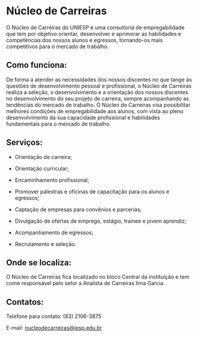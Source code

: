# Núcleo de Carreiras

O Núcleo de Carreiras do UNIESP é uma consultoria de empregabilidade que tem por objetivo orientar, desenvolver e aprimorar as habilidades e competências dos nossos alunos e egressos, tornando-os mais competitivos para o mercado de trabalho.

## Como funciona:

De forma a atender as necessidades dos nossos discentes no que tange às questões de desenvolvimento pessoal e profissional, o Núcleo de Carreiras realiza a seleção, o desenvolvimento e a orientação dos nossos discentes no desenvolvimento do seu projeto de carreira, sempre acompanhando as tendências do mercado de trabalho. O Núcleo de Carreiras visa possibilitar melhores condições de empregabilidade aos alunos, com vista ao pleno desenvolvimento da sua capacidade profissional e habilidades fundamentais para o mercado de trabalho.

## Serviços:

- Orientação de carreira;

- Orientação curricular;

- Encaminhamento profissional;

- Promover palestras e oficinas de capacitação para os alunos e egressos;

- Captação de empresas para convênios e parcerias;

- Divulgação de ofertas de emprego, estágio, trainee e jovem aprendiz;

- Acompanhamento de egressos;

- Recrutamento e seleção.

## Onde se localiza:

O Núcleo de Carreiras fica localizado no bloco Central da instituição e tem como responsável pelo setor a Analista de Carreiras Ilma Garcia.

## Contatos:

Telefone para contato: (83) 2106-3875

E-mail: nucleodecarreiras@iesp.edu.br
